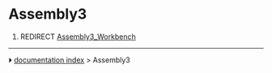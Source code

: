 # Assembly3
1.  REDIRECT [Assembly3_Workbench](Assembly3_Workbench.md)



---
⏵ [documentation index](../README.md) > Assembly3

